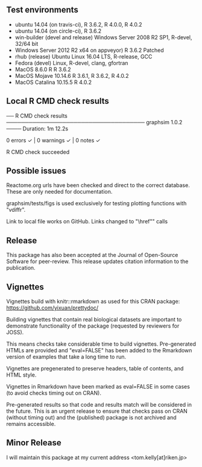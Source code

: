 ## Test environments
* ubuntu 14.04 (on travis-ci), R 3.6.2, R 4.0.0, R 4.0.2
* ubuntu 14.04 (on circle-ci), R 3.6.2
* win-builder (devel and release) Windows Server 2008 R2 SP1, R-devel, 32/64 bit
* Windows Server 2012 R2 x64 on appveyor)  R 3.6.2 Patched 
* rhub (release) Ubuntu Linux 16.04 LTS, R-release, GCC
* Fedora (devel) Linux, R-devel, clang, gfortran
* MacOS 8.6.0 R R 3.6.2
* MacOS Mojave 10.14.6 R 3.6.1, R 3.6.2, R 4.0.2
* MacOS Catalina 10.15.5 R 4.0.2

## Local R CMD check results

── R CMD check results ───────────────────────────────────── graphsim 1.0.2 ────
Duration: 1m 12.2s

0 errors ✓ | 0 warnings ✓ | 0 notes ✓

R CMD check succeeded

## Possible issues

Reactome.org urls have been checked and direct to the correct database. These are only needed for documentation.

graphsim/tests/figs is used exclusively for testing plotting functions with "vdiffr".

Link to local file works on GitHub. Links changed to "\\href"" calls

## Release

This package has also been accepted at the Journal of Open-Source Software for peer-review. This release updates citation information to the publication. 

## Vignettes

Vignettes build with knitr::rmarkdown as used for this CRAN package: https://github.com/yixuan/prettydoc/

Building vignettes that contain real biological datasets are important to
demonstrate functionality of the package (requested by reviewers for JOSS).

This means checks take considerable time to build vignettes. Pre-generated HTMLs
are provided and "eval=FALSE" has been added to the Rmarkdown version of examples
that take a long time to run.

Vignettes are pregenerated to preserve headers, table of contents, and HTML style.

Vignettes in Rmarkdown have been marked as eval=FALSE in some cases (to avoid checks timing out on CRAN).

Pre-generated results so that code and results match will be considered in the future.
This is an urgent release to ensure that checks pass on CRAN (without timing out)
and the (published) package is not archived and remains accessible.

## Minor Release

I will maintain this package at my current address <tom.kelly[at]riken.jp>
